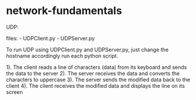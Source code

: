 # network-fundamentals



UDP:

  files:
    - UDPClient.py
    - UDPServer.py

  To run UDP using UDPClient.py and UDPServer.py, just change the
  hostname accordingly run each python script.

  1). The client reads a line of characters (data) from its keyboard and sends the data to the server
  2). The server receives the data and converts the characters to uppercase
  3). The server sends the modified data back to the client
  4). The client receives the modified data and displays the line on its screen